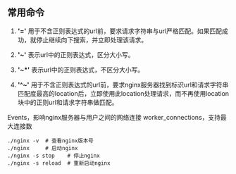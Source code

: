 ## 常用命令 

1. **'='** 用于不含正则表达式的url前，要求请求字符串与url严格匹配。如果匹配成功，就停止继续向下搜索，并立即处理该请求。

1. **'~'** 表示url中的正则表达式，区分大小写。
2. **'~*'** 表示url中的正则表达式，不区分大小写。
3. **'^~'** 用于不含正则表达式的url前，要求nginx服务器找到标识url和请求字符串匹配度最高的location后，立即使用此location处理请求，而不再使用location块中的正则url和请求字符串做匹配。

Events，影响nginx服务器与用户之间的网络连接
worker_connections，支持最大连接数

~~~shell
./nginx -v  # 查看nginx版本号
./nginx     # 启动nginx
./nginx -s stop    # 停止nginx
./nginx -s reload  # 重新启动nginx
~~~



